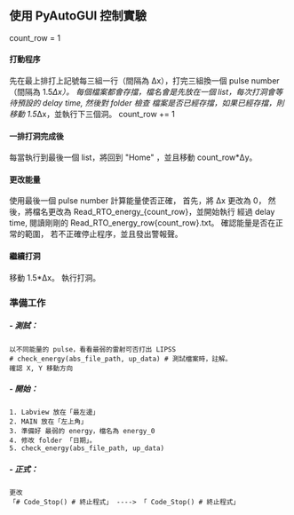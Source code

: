 ## 使用 PyAutoGUI 控制實驗

count_row = 1
#### 打動程序
先在最上排打上記號每三組一行（間隔為 Δx），打完三組換一個 pulse number（間隔為 1.5*Δx）。
每個檔案都會存擋，檔名會是先放在一個 list，每次打洞會等待預設的 delay time, 
然後對 folder 檢查 檔案是否已經存擋，如果已經存擋，則移動 1.5*Δx，並執行下三個洞。
count_row += 1

#### 一排打洞完成後
每當執行到最後一個 list，將回到 "Home" ，並且移動 count_row*Δy。

#### 更改能量
使用最後一個 pulse number 計算能量使否正確，
首先，將 Δx 更改為 0，
然後，將檔名更改為 Read_RTO_energy_{count_row}，並開始執行
經過 delay time, 閱讀剛剛的 Read_RTO_energy_row{count_row}.txt。
確認能量是否在正常的範圍，
若不正確停止程序，並且發出警報聲。

#### 繼續打洞
移動 1.5*Δx。
執行打洞。

### 準備工作
##### - 測試：
    以不同能量的 pulse，看看最弱的雷射可否打出 LIPSS
    # check_energy(abs_file_path, up_data) # 測試檔案時，註解。
    確認 X, Y 移動方向
##### - 開始：
    1. Labview 放在「最左邊」
    2. MAIN 放在「左上角」
    3. 準備好 最弱的 energy，檔名為 energy_0
    4. 修改 folder 「日期」。
    5. check_energy(abs_file_path, up_data)
    
##### - 正式：
    更改
    「# Code_Stop() # 終止程式」 ----> 「 Code_Stop() # 終止程式」

